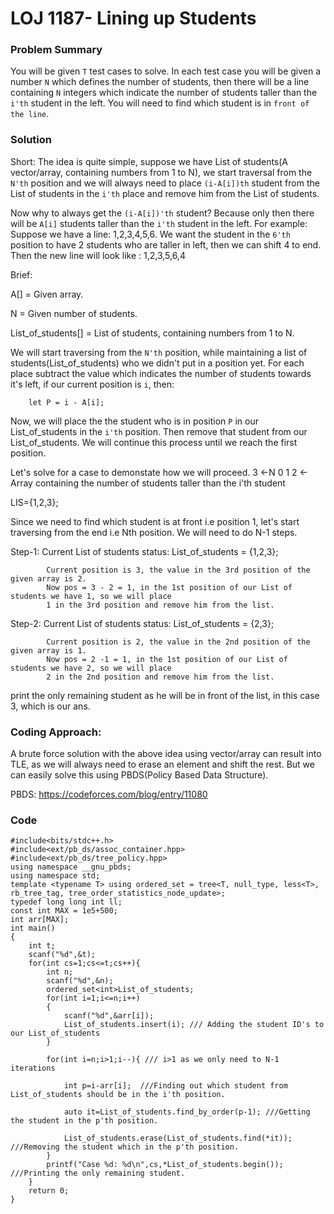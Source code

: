 # LOJ 1187- Lining up Students

### Problem Summary
You will be given `T` test cases to solve. In each test case you will be given a number `N` which defines the number of students, then there will be a line containing `N` integers which indicate the number of students taller than the `i'th` student in the left. You will need to find which student is in `front of the line`.

### Solution

Short:
The idea is quite simple, suppose we have List of students(A vector/array, containing numbers from 1 to N), we start traversal from the `N'th` position and  we will always need to place `(i-A[i])th` student from the List of students in the `i'th` place and remove him from the List of students.

Now why to always get the `(i-A[i])'th` student? Because only then there will be `A[i]` students taller than the `i'th` student in the left. For example: Suppose we have a line: 1,2,3,4,5,6. We want the student in the `6'th` position to have 2 students who are taller in left, then we can shift 4 to end. Then the new line  will look like : 1,2,3,5,6,4

Brief:

A[] = Given array.

N = Given number of students.

List_of_students[] = List of students, containing numbers from 1 to N.

We will start traversing from the `N'th` position, while maintaining a list of students(List_of_students) who we didn't put in a position yet. For each place subtract the value which indicates the number of students towards it's left, if our current position is `i`, then:
          
        let P = i - A[i];

Now, we will place the the student who is in position `P` in our List_of_students in the `i'th` position. Then remove that student from our List_of_students. We will continue this process until we reach the first position.


Let's solve for a case to demonstate how we will proceed.
3  <-N
0 1 2   <- Array containing the number of students taller than the i'th student

LIS={1,2,3};

Since we need to find which student is at front i.e position 1, let's start traversing from the end i.e Nth position. We will need to do N-1 steps.

Step-1: Current List of students status: List_of_students = {1,2,3};

            Current position is 3, the value in the 3rd position of the given array is 2.
            Now pos = 3 - 2 = 1, in the 1st position of our List of students we have 1, so we will place 
            1 in the 3rd position and remove him from the list.

Step-2: Current List of students status: List_of_students = {2,3};

            Current position is 2, the value in the 2nd position of the given array is 1.
            Now pos = 2 -1 = 1, in the 1st position of our List of students we have 2, so we will place 
            2 in the 2nd position and remove him from the list.

print the only remaining student as he will be in front of the list, in this case 3, which is our ans.

### Coding Approach:
A brute force solution with the above idea using vector/array can result into TLE, as we will always need to erase an element and shift the rest. But we can easily solve this using PBDS(Policy Based Data Structure).

PBDS: https://codeforces.com/blog/entry/11080

### Code
```
#include<bits/stdc++.h>
#include<ext/pb_ds/assoc_container.hpp>
#include<ext/pb_ds/tree_policy.hpp>
using namespace __gnu_pbds;
using namespace std;
template <typename T> using ordered_set = tree<T, null_type, less<T>, rb_tree_tag, tree_order_statistics_node_update>;
typedef long long int ll;
const int MAX = 1e5+500;
int arr[MAX];
int main()
{
    int t;
    scanf("%d",&t);
    for(int cs=1;cs<=t;cs++){
        int n;
        scanf("%d",&n);
        ordered_set<int>List_of_students;
        for(int i=1;i<=n;i++)
        {
            scanf("%d",&arr[i]);
            List_of_students.insert(i); /// Adding the student ID's to our List_of_students
        }

        for(int i=n;i>1;i--){ /// i>1 as we only need to N-1 iterations

            int p=i-arr[i];  ///Finding out which student from List_of_students should be in the i'th position.

            auto it=List_of_students.find_by_order(p-1); ///Getting the student in the p'th position.

            List_of_students.erase(List_of_students.find(*it)); ///Removing the student which in the p'th position.
        }
        printf("Case %d: %d\n",cs,*List_of_students.begin()); ///Printing the only remaining student.
    }
    return 0;
}


```

